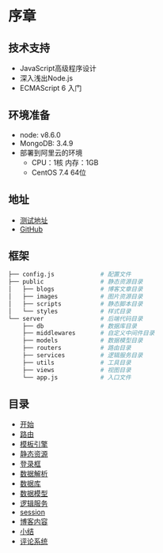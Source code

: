 # 序章

## 技术支持
- JavaScript高级程序设计
- 深入浅出Node.js
- ECMAScript 6 入门

## 环境准备
- node: v8.6.0
- MongoDB: 3.4.9
- 部署到阿里云的环境
    - CPU：1核 内存：1GB
    - CentOS 7.4 64位

## 地址
* [测试地址](http://101.132.189.125:8000)
* [GitHub](https://github.com/wugui0220/BLOG.git)

## 框架
```sh
├── config.js             # 配置文件
├── public                # 静态资源目录
│   ├── blogs             # 博客文章目录
│   ├── images            # 图片资源目录
│   ├── scripts           # 静态脚本目录
│   └── styles            # 样式目录
└── server                # 后端代码目录
    ├── db                # 数据库目录
    ├── middlewares       # 自定义中间件目录
    ├── models            # 数据模型目录
    ├── routers           # 路由目录
    ├── services          # 逻辑服务目录
    ├── utils             # 工具目录
    ├── views             # 视图目录
    └── app.js            # 入口文件
```

## 目录
* [开始](public/blogs/1.md)
* [路由](public/blogs/2.md)
* [模板引擎](public/blogs/3.md)
* [静态资源](public/blogs/4.md)
* [登录框](public/blogs/5.md)
* [数据解析](public/blogs/6.md)
* [数据库](public/blogs/7.md)
* [数据模型](public/blogs/8.md)
* [逻辑服务](public/blogs/9.md)
* [session](public/blogs/10.md)
* [博客内容](public/blogs/11.md)
* [小结](public/blogs/12.md)
* [评论系统](public/blogs/13.md)